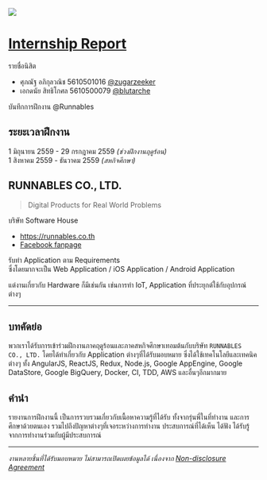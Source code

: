 ![](https://runnables.co.th/img/logo.png)


# [Internship Report](https://github.com/zugarzeeker/internship-report)

รายชื่อนิสิต
* ศุภณัฐ อภิกุลวณิช 5610501016 [@zugarzeeker](https://github.com/zugarzeeker)
* เอกดนัย สิทธิโกศล 5610500079 [@blutarche](https://github.com/blutarche)

บันทึกการฝึกงาน @Runnables

## ระยะเวลาฝึกงาน

1 มิถุนายน 2559 - 29 กรกฎาคม 2559 *(ช่วงฝึกงานฤดูร้อน)*  
1 สิงหาคม 2559 - ธันวาคม 2559 *(สหกิจศึกษา)*

## RUNNABLES CO., LTD.

> Digital Products for Real World Problems

บริษัท Software House
* https://runnables.co.th
* [Facebook fanpage](https://www.facebook.com/Runnables/)

รับทำ Application ตาม Requirements  
ซึ่งโดยมากจะเป็น Web Application / iOS Application / Android Application

แต่งานเกี่ยวกับ Hardware ก็มีเช่นกัน เช่นการทำ IoT, Application ที่ประยุกต์ใช้กับอุปกรณ์ต่างๆ

---

## บทคัดย่อ

พวกเราได้รับการเข้าร่วมฝึกงานภาคฤดูร้อนและภาคสหกิจศึกษาเทอมต้นกับบริษัท `RUNNABLES CO., LTD.` โดยได้ทำเกี่ยวกับ Application ต่างๆที่ได้รับมอบหมาย ซึ่งได้ใช้เทคโนโลยีและเทคนิคต่างๆ ทั้ง AngularJS, ReactJS, Redux, Node.js, Google AppEngine, Google DataStore, Google BigQuery, Docker, CI, TDD, AWS และอื่นๆอีกมากมาย

## คำนำ

รายงานการฝึกงานนี้ เป็นการรวบรวมเกี่ยวกับเนื้อหาความรู้ที่ได้รับ ทั้งจากรุ่นพี่ในที่ทำงาน และการศึกษาด้วยตนเอง รวมไปถึงปัญหาต่างๆที่เจอระหว่างการทำงาน ประสบการณ์ที่ได้เห็น ได้ฟัง ได้รับรู้จากการทำงานร่วมกับผู้มีประสบการณ์ 

---

*งานหลายชิ้นที่ได้รับมอบหมาย ไม่สามารถเปิดเผยข้อมูลได้ เนื่องจาก [Non-disclosure Agreement](https://en.wikipedia.org/wiki/Non-disclosure_agreement)*

